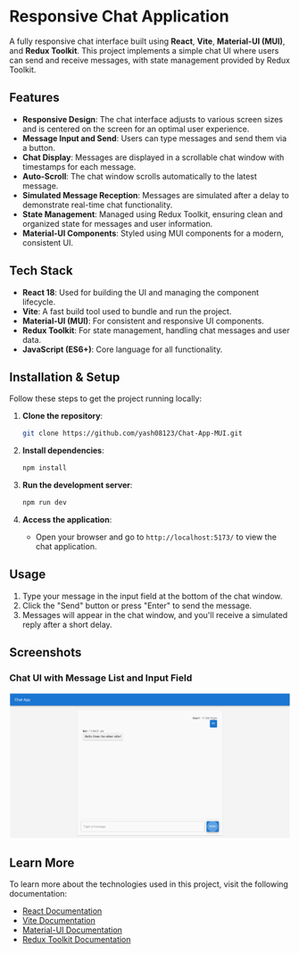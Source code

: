 # Responsive Chat Application

A fully responsive chat interface built using **React**, **Vite**, **Material-UI (MUI)**, and **Redux Toolkit**. This project implements a simple chat UI where users can send and receive messages, with state management provided by Redux Toolkit.

## Features

- **Responsive Design**: The chat interface adjusts to various screen sizes and is centered on the screen for an optimal user experience.
- **Message Input and Send**: Users can type messages and send them via a button.
- **Chat Display**: Messages are displayed in a scrollable chat window with timestamps for each message.
- **Auto-Scroll**: The chat window scrolls automatically to the latest message.
- **Simulated Message Reception**: Messages are simulated after a delay to demonstrate real-time chat functionality.
- **State Management**: Managed using Redux Toolkit, ensuring clean and organized state for messages and user information.
- **Material-UI Components**: Styled using MUI components for a modern, consistent UI.




## Tech Stack

- **React 18**: Used for building the UI and managing the component lifecycle.
- **Vite**: A fast build tool used to bundle and run the project.
- **Material-UI (MUI)**: For consistent and responsive UI components.
- **Redux Toolkit**: For state management, handling chat messages and user data.
- **JavaScript (ES6+)**: Core language for all functionality.

## Installation & Setup

Follow these steps to get the project running locally:

1. **Clone the repository**:
    ```bash
    git clone https://github.com/yash08123/Chat-App-MUI.git
    ```


2. **Install dependencies**:
    ```bash
    npm install
    ```

3. **Run the development server**:
    ```bash
    npm run dev
    ```

4. **Access the application**:
   - Open your browser and go to `http://localhost:5173/` to view the chat application.

## Usage

1. Type your message in the input field at the bottom of the chat window.
2. Click the "Send" button or press "Enter" to send the message.
3. Messages will appear in the chat window, and you'll receive a simulated reply after a short delay.

## Screenshots

### Chat UI with Message List and Input Field

![Chat UI](image.png)

## Learn More

To learn more about the technologies used in this project, visit the following documentation:

- [React Documentation](https://reactjs.org/docs/getting-started.html)
- [Vite Documentation](https://vitejs.dev/guide/)
- [Material-UI Documentation](https://mui.com/material-ui/getting-started/installation/)
- [Redux Toolkit Documentation](https://redux-toolkit.js.org/introduction/getting-started)

